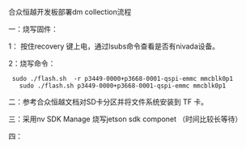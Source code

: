 合众恒越开发板部署dm collection流程

一：烧写固件：

1：   按住recovery 键上电，通过lsubs命令查看是否有nivada设备。

2：烧写命令：

     sudo ./flash.sh  -r p3449-0000+p3668-0001-qspi-emmc mmcblk0p1
       sudo ./flash.sh p3449-0000+p3668-0001-qspi-emmc mmcblk0p1
二：参考合众恒越文档对SD卡分区并将文件系统安装到 TF 卡。

三：采用nv SDK Manage 烧写jetson sdk componet 
（时间比较长等待）

四：
